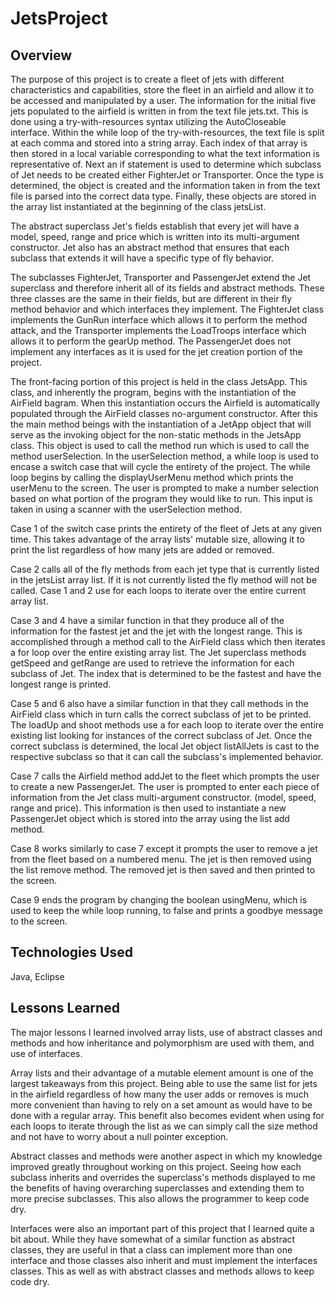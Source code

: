 # JetsProject


## Overview

The purpose of this project is to create a fleet of jets with different characteristics and capabilities, store the fleet in an airfield and allow it to be accessed and manipulated by a user. The information for the initial five jets populated to the airfield is written in from the text file jets.txt. This is done using a try-with-resources syntax utilizing the AutoCloseable interface. Within the while loop of the try-with-resources, the text file is split at each comma and stored into a string array. Each index of that array is then stored in a local variable corresponding to what the text information is representative of. Next an if statement is used to determine which subclass of Jet needs to be created either FighterJet or Transporter. Once the type is determined, the object is created and the information taken in from the text file is parsed into the correct data type. Finally, these objects are stored in the array list instantiated at the beginning of the class jetsList. 

The abstract superclass Jet's fields establish that every jet will have a model, speed, range and price which is written into its multi-argument constructor. Jet also has an abstract method that ensures that each subclass that extends it will have a specific type of fly behavior. 

The subclasses FighterJet, Transporter and PassengerJet extend the Jet superclass and therefore inherit all of its fields and abstract methods. These three classes are the same in their fields, but are different in their fly method behavior and which interfaces they implement. The FighterJet class implements the GunRun interface which allows it to perform the method attack, and the Transporter implements the LoadTroops interface which allows it to perform the gearUp method. The PassengerJet does not implement any interfaces as it is used for the jet creation portion of the project. 

The front-facing portion of this project is held in the class JetsApp. This class, and inherently the program, begins with the instantiation of the AirField bagram. When this instantiation occurs the Airfield is automatically populated through the AirField classes no-argument constructor. After this the main method beings with the instantiation of a JetApp object that will serve as the invoking object for the non-static methods in the JetsApp class. This object is used to call the method run which is used to call the method userSelection. In the userSelection method, a while loop is used to encase a switch case that will cycle the entirety of the project. The while loop begins by calling the displayUserMenu method which prints the userMenu to the screen. The user is prompted to make a number selection based on what portion of the program they would like to run. This input is taken in using a scanner with the userSelection method. 

Case 1 of the switch case prints the entirety of the fleet of Jets at any given time. This takes advantage of the array lists' mutable size, allowing it to print the list regardless of how many jets are added or removed. 

Case 2 calls all of the fly methods from each jet type that is currently listed in the jetsList array list. If it is not currently listed the fly method will not be called. Case 1 and 2 use for each loops to iterate over the entire current array list.

Case 3 and 4 have a similar function in that they produce all of the information for the fastest jet and the jet with the longest range. This is accomplished through a method call to the AirField class which then iterates a for loop over the entire existing array list. The Jet superclass methods getSpeed and getRange are used to retrieve the information for each subclass of Jet. The index that is determined to be the fastest and have the longest range is printed. 

Case 5 and 6 also have a similar function in that they call methods in the AirField class which in turn calls the correct subclass of jet to be printed. The loadUp and shoot methods use a for each loop to iterate over the entire existing list looking for instances of the correct subclass of Jet. Once the correct subclass is determined, the local Jet object listAllJets is cast to the respective subclass so that it can call the subclass's implemented behavior. 

Case 7 calls the Airfield method addJet to the fleet which prompts the user to create a new PassengerJet. The user is prompted to enter each piece of information from the Jet class multi-argument constructor. (model, speed, range and price). This information is then used to instantiate a new PassengerJet object which is stored into the array using the list add method. 

Case 8 works similarly to case 7 except it prompts the user to remove a jet from the fleet based on a numbered menu. The jet is then removed using the list remove method. The removed jet is then saved and then printed to the screen.

Case 9 ends the program by changing the boolean usingMenu, which is used to keep the while loop running, to false and prints a goodbye message to the screen.      



## Technologies Used
Java, Eclipse 

## Lessons Learned 
The major lessons I learned involved array lists, use of abstract classes and methods and how inheritance and polymorphism are used with them, and use of interfaces. 

Array lists and their advantage of a mutable element amount is one of the largest takeaways from this project. Being able to use the same list for jets in the airfield regardless of how many the user adds or removes is much more convenient than having to rely on a set amount as would have to be done with a regular array. This benefit also becomes evident when using for each loops to iterate through the list as we can simply call the size method and not have to worry about a null pointer exception. 

Abstract classes and methods were another aspect in which my knowledge improved greatly throughout working on this project. Seeing how each subclass inherits and overrides the superclass's methods displayed to me the benefits of having overarching superclasses and extending them to more precise subclasses. This also allows the programmer to keep code dry. 

Interfaces were also an important part of this project that I learned quite a bit about. While they have somewhat of a similar function as abstract classes, they are useful in that a class can implement more than one interface and those classes also inherit and must implement the interfaces classes. This as well as with abstract classes and methods allows to keep code dry. 